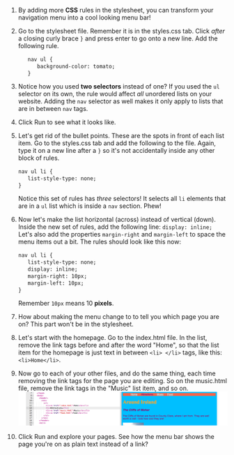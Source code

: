 1. By adding more **CSS** rules in the stylesheet, you can transform your navigation menu into a cool looking menu bar! 
2. Go to the stylesheet file. Remember it is in the styles.css tab. Click _after_ a closing curly brace `}` and press enter to go onto a new line. Add the following rule.
   ```
      nav ul {
         background-color: tomato;
      }
   ```
3. Notice how you used **two selectors** instead of one? If you used the `ul` selector on its own, the rule would affect _all_ unordered lists on your website. Adding the `nav` selector as well makes it only apply to lists that are in between `nav` tags.
4. Click Run to see what it looks like. 
5. Let's get rid of the bullet points. These are the spots in front of each list item. Go to the styles.css tab and add the following to the file. Again, type it on a new line after a `}` so it's not accidentally inside any other block of rules.
   ```
   nav ul li {
      list-style-type: none;
   }
   ```

   Notice this set of rules has _three_ selectors! It selects all `li` elements that are in a `ul` list which is inside a `nav` section. Phew!
6. Now let's make the list horizontal \(across\) instead of vertical \(down\). Inside the new set of rules, add the following line: `display: inline;` Let's also add the properties `margin-right` and `margin-left` to space the menu items out a bit. The rules should look like this now:
   ```
   nav ul li {
      list-style-type: none;
      display: inline;
      margin-right: 10px;
      margin-left: 10px;
   }
   ```

   Remember `10px` means 10 **pixels**.
7. How about making the menu change to to tell you which page you are on? This part won't be in the stylesheet.
8. Let's start with the homepage. Go to the index.html file. In the list, remove the link tags before and after the word "Home", so that the list item for the homepage is just text in between `<li> </li>` tags, like this: `<li>Home</li>`.
9. Now go to each of your other files, and do the same thing, each time removing the link tags for the page you are editing. So on the music.html file, remove the link tags in the "Music" list item, and so on. ![](assets/MenuPageLinkRemoved2.png)
10. Click Run and explore your pages. See how the menu bar shows the page you're on as plain text instead of a link?



